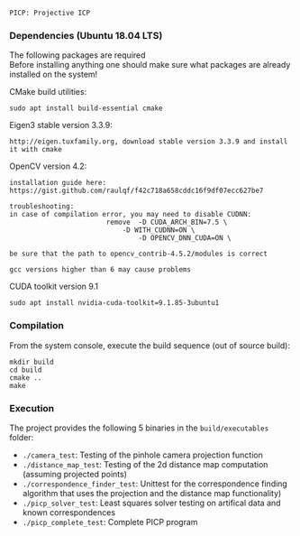     PICP: Projective ICP

### Dependencies (Ubuntu 18.04 LTS)
The following packages are required <br>
Before installing anything one should make sure what packages are already installed on the system!

CMake build utilities:

    sudo apt install build-essential cmake

Eigen3 stable version 3.3.9:

    http://eigen.tuxfamily.org, download stable version 3.3.9 and install it with cmake

OpenCV version 4.2:
   
    installation guide here: https://gist.github.com/raulqf/f42c718a658cddc16f9df07ecc627be7

    troubleshooting:
	in case of compilation error, you may need to disable CUDNN:
							remove  -D CUDA_ARCH_BIN=7.5 \
								-D WITH_CUDNN=ON \
							        -D OPENCV_DNN_CUDA=ON \
	
	be sure that the path to opencv_contrib-4.5.2/modules is correct

	gcc versions higher than 6 may cause problems
	
CUDA toolkit version 9.1

    sudo apt install nvidia-cuda-toolkit=9.1.85-3ubuntu1

### Compilation
From the system console, execute the build sequence (out of source build):

    mkdir build
    cd build
    cmake ..
    make

### Execution
The project provides the following 5 binaries in the `build/executables` folder:
- `./camera_test`: Testing of the pinhole camera projection function
- `./distance_map_test`: Testing of the 2d distance map computation (assuming projected points)
- `./correspondence_finder_test`: Unittest for the correspondence finding algorithm that uses the projection and the distance map functionality)
- `./picp_solver_test`: Least squares solver testing on artifical data and known correspondences
- `./picp_complete_test`: Complete PICP program
